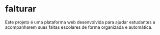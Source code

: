 # falturar
Este projeto é uma plataforma web desenvolvida para ajudar estudantes a acompanharem suas faltas escolares de forma organizada e automática.
